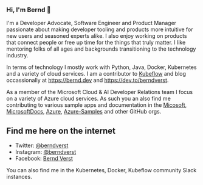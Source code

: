 ### Hi, I'm Bernd 👋

I'm a Developer Advocate, Software Engineer and Product Manager passionate about making developer tooling and products more intuitive for new users and seasoned experts alike. I also enjoy working on products that connect people or free up time for the things that truly matter. I like mentoring folks of all ages and backgrounds transitioning to the technology industry.

In terms of technology I mostly work with Python, Java, Docker, Kubernetes and a variety of cloud services. I am a contributor to [Kubeflow](https://kubeflow.org) and blog occassionally at https://bernd.dev and https://dev.to/berndverst.

As a member of the Microsoft Cloud & AI Developer Relations team I focus on a variety of Azure cloud services. As such you an also find me contributing to various sample apps and documentation in the [Micosoft](https://github.com/Microsoft), [MicrosoftDocs](https://github.com/MicrosoftDocs), [Azure](https://github.com/Azure), [Azure-Samples](https://github.com/azure-samples) and other GitHub orgs.

## Find me here on the internet
- Twitter: [@berndverst](https://twitter.com/berndverst)
- Instagram: [@berndverst](https://instagram.com/berndverst)
- Facebook: [Bernd Verst](https://facebook.com/verst)

You can also find me in the Kubernetes, Docker, Kubeflow community Slack instances.
<!--
**berndverst/berndverst** is a ✨ _special_ ✨ repository because its `README.md` (this file) appears on your GitHub profile.

Here are some ideas to get you started:

- 🔭 I’m currently working on ...
- 🌱 I’m currently learning ...
- 👯 I’m looking to collaborate on ...
- 🤔 I’m looking for help with ...
- 💬 Ask me about ...
- 📫 How to reach me: ...
- 😄 Pronouns: ...
- ⚡ Fun fact: ...
-->

